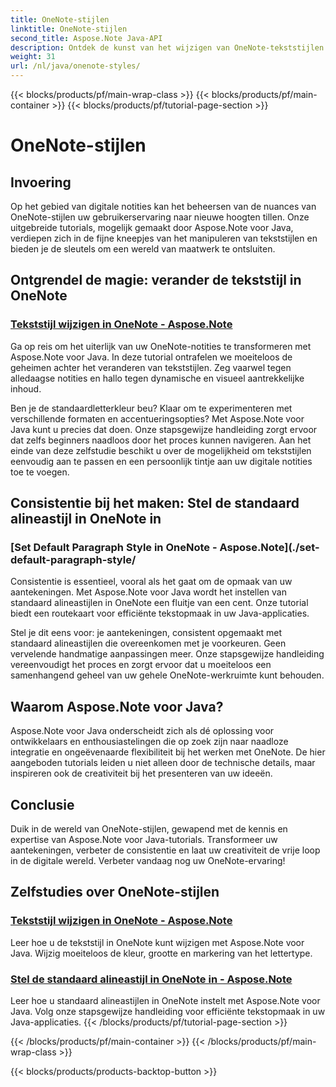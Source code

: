 ```yaml
---
title: OneNote-stijlen
linktitle: OneNote-stijlen
second_title: Aspose.Note Java-API
description: Ontdek de kunst van het wijzigen van OneNote-tekststijlen met Aspose.Note voor Java. Leer hoe u de kleur, grootte en markering van het lettertype kunt wijzigen in onze stapsgewijze zelfstudies.
weight: 31
url: /nl/java/onenote-styles/
---
```


{{< blocks/products/pf/main-wrap-class >}}
{{< blocks/products/pf/main-container >}}
{{< blocks/products/pf/tutorial-page-section >}}

# OneNote-stijlen


## Invoering

Op het gebied van digitale notities kan het beheersen van de nuances van OneNote-stijlen uw gebruikerservaring naar nieuwe hoogten tillen. Onze uitgebreide tutorials, mogelijk gemaakt door Aspose.Note voor Java, verdiepen zich in de fijne kneepjes van het manipuleren van tekststijlen en bieden je de sleutels om een wereld van maatwerk te ontsluiten.

## Ontgrendel de magie: verander de tekststijl in OneNote
### [Tekststijl wijzigen in OneNote - Aspose.Note](./change-text-style/)

Ga op reis om het uiterlijk van uw OneNote-notities te transformeren met Aspose.Note voor Java. In deze tutorial ontrafelen we moeiteloos de geheimen achter het veranderen van tekststijlen. Zeg vaarwel tegen alledaagse notities en hallo tegen dynamische en visueel aantrekkelijke inhoud.

Ben je de standaardletterkleur beu? Klaar om te experimenteren met verschillende formaten en accentueringsopties? Met Aspose.Note voor Java kunt u precies dat doen. Onze stapsgewijze handleiding zorgt ervoor dat zelfs beginners naadloos door het proces kunnen navigeren. Aan het einde van deze zelfstudie beschikt u over de mogelijkheid om tekststijlen eenvoudig aan te passen en een persoonlijk tintje aan uw digitale notities toe te voegen.

## Consistentie bij het maken: Stel de standaard alineastijl in OneNote in
### [Set Default Paragraph Style in OneNote - Aspose.Note](./set-default-paragraph-style/

Consistentie is essentieel, vooral als het gaat om de opmaak van uw aantekeningen. Met Aspose.Note voor Java wordt het instellen van standaard alineastijlen in OneNote een fluitje van een cent. Onze tutorial biedt een routekaart voor efficiënte tekstopmaak in uw Java-applicaties.

Stel je dit eens voor: je aantekeningen, consistent opgemaakt met standaard alineastijlen die overeenkomen met je voorkeuren. Geen vervelende handmatige aanpassingen meer. Onze stapsgewijze handleiding vereenvoudigt het proces en zorgt ervoor dat u moeiteloos een samenhangend geheel van uw gehele OneNote-werkruimte kunt behouden.

## Waarom Aspose.Note voor Java?
Aspose.Note voor Java onderscheidt zich als dé oplossing voor ontwikkelaars en enthousiastelingen die op zoek zijn naar naadloze integratie en ongeëvenaarde flexibiliteit bij het werken met OneNote. De hier aangeboden tutorials leiden u niet alleen door de technische details, maar inspireren ook de creativiteit bij het presenteren van uw ideeën.

## Conclusie
Duik in de wereld van OneNote-stijlen, gewapend met de kennis en expertise van Aspose.Note voor Java-tutorials. Transformeer uw aantekeningen, verbeter de consistentie en laat uw creativiteit de vrije loop in de digitale wereld. Verbeter vandaag nog uw OneNote-ervaring!
## Zelfstudies over OneNote-stijlen
### [Tekststijl wijzigen in OneNote - Aspose.Note](./change-text-style/)
Leer hoe u de tekststijl in OneNote kunt wijzigen met Aspose.Note voor Java. Wijzig moeiteloos de kleur, grootte en markering van het lettertype.
### [Stel de standaard alineastijl in OneNote in - Aspose.Note](./set-default-paragraph-style/)
Leer hoe u standaard alineastijlen in OneNote instelt met Aspose.Note voor Java. Volg onze stapsgewijze handleiding voor efficiënte tekstopmaak in uw Java-applicaties.
{{< /blocks/products/pf/tutorial-page-section >}}

{{< /blocks/products/pf/main-container >}}
{{< /blocks/products/pf/main-wrap-class >}}

{{< blocks/products/products-backtop-button >}}
